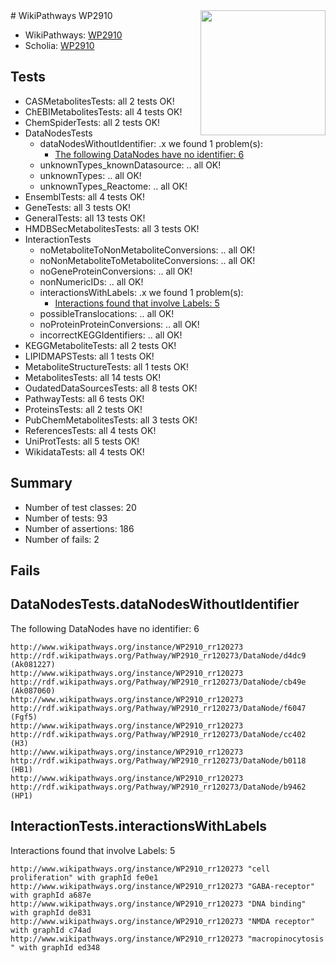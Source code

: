 <img style="float: right; width: 200px" src="https://upload.wikimedia.org/wikipedia/commons/thumb/8/83/Wplogo_with_text_500.png/640px-Wplogo_with_text_500.png" />
# WikiPathways WP2910

* WikiPathways: [WP2910](https://wikipathways.org/pathways/WP2910)
* Scholia: [WP2910](https://scholia.toolforge.org/wikipathways/WP2910)
## Tests
* CASMetabolitesTests: all 2 tests OK!
* ChEBIMetabolitesTests: all 4 tests OK!
* ChemSpiderTests: all 2 tests OK!
* DataNodesTests
    * dataNodesWithoutIdentifier: .x we found 1 problem(s):
        * [The following DataNodes have no identifier: 6](#d2d32fa5)
    * unknownTypes_knownDatasource: .. all OK!
    * unknownTypes: .. all OK!
    * unknownTypes_Reactome: .. all OK!
* EnsemblTests: all 4 tests OK!
* GeneTests: all 3 tests OK!
* GeneralTests: all 13 tests OK!
* HMDBSecMetabolitesTests: all 3 tests OK!
* InteractionTests
    * noMetaboliteToNonMetaboliteConversions: .. all OK!
    * noNonMetaboliteToMetaboliteConversions: .. all OK!
    * noGeneProteinConversions: .. all OK!
    * nonNumericIDs: .. all OK!
    * interactionsWithLabels: .x we found 1 problem(s):
        * [Interactions found that involve Labels: 5](#630d267c)
    * possibleTranslocations: .. all OK!
    * noProteinProteinConversions: .. all OK!
    * incorrectKEGGIdentifiers: .. all OK!
* KEGGMetaboliteTests: all 2 tests OK!
* LIPIDMAPSTests: all 1 tests OK!
* MetaboliteStructureTests: all 1 tests OK!
* MetabolitesTests: all 14 tests OK!
* OudatedDataSourcesTests: all 8 tests OK!
* PathwayTests: all 6 tests OK!
* ProteinsTests: all 2 tests OK!
* PubChemMetabolitesTests: all 3 tests OK!
* ReferencesTests: all 4 tests OK!
* UniProtTests: all 5 tests OK!
* WikidataTests: all 4 tests OK!


## Summary

* Number of test classes: 20
* Number of tests: 93
* Number of assertions: 186
* Number of fails: 2

## Fails

<a name="d2d32fa5" />

## DataNodesTests.dataNodesWithoutIdentifier

The following DataNodes have no identifier: 6
```
http://www.wikipathways.org/instance/WP2910_rr120273 http://rdf.wikipathways.org/Pathway/WP2910_rr120273/DataNode/d4dc9 (Ak081227)
http://www.wikipathways.org/instance/WP2910_rr120273 http://rdf.wikipathways.org/Pathway/WP2910_rr120273/DataNode/cb49e (Ak087060)
http://www.wikipathways.org/instance/WP2910_rr120273 http://rdf.wikipathways.org/Pathway/WP2910_rr120273/DataNode/f6047 (Fgf5)
http://www.wikipathways.org/instance/WP2910_rr120273 http://rdf.wikipathways.org/Pathway/WP2910_rr120273/DataNode/cc402 (H3)
http://www.wikipathways.org/instance/WP2910_rr120273 http://rdf.wikipathways.org/Pathway/WP2910_rr120273/DataNode/b0118 (HB1)
http://www.wikipathways.org/instance/WP2910_rr120273 http://rdf.wikipathways.org/Pathway/WP2910_rr120273/DataNode/b9462 (HP1)
```

<a name="630d267c" />

## InteractionTests.interactionsWithLabels

Interactions found that involve Labels: 5
```
http://www.wikipathways.org/instance/WP2910_rr120273 "cell proliferation" with graphId fe0e1
http://www.wikipathways.org/instance/WP2910_rr120273 "GABA-receptor" with graphId a687e
http://www.wikipathways.org/instance/WP2910_rr120273 "DNA binding" with graphId de831
http://www.wikipathways.org/instance/WP2910_rr120273 "NMDA receptor" with graphId c74ad
http://www.wikipathways.org/instance/WP2910_rr120273 "macropinocytosis
" with graphId ed348
```

